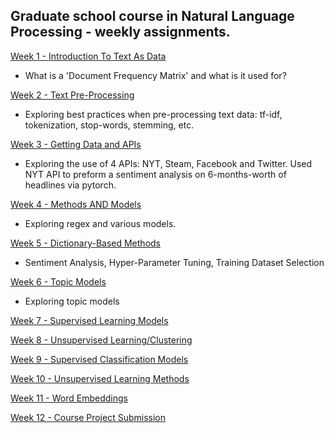 ## Graduate school course in Natural Language Processing - weekly assignments.

[Week 1 - Introduction To Text As Data](https://github.com/cbroker1/text-as-data/blob/master/Assignments/TAD_Week_1_Broker_Carl.ipynb)

- What is a 'Document Frequency Matrix' and what is it used for?

[Week 2 - Text Pre-Processing](https://github.com/cbroker1/text-as-data/blob/master/Assignments/TAD_Week_2_Broker_Carl.ipynb)

- Exploring best practices when pre-processing text data: tf-idf, tokenization, stop-words, stemming, etc.

[Week 3 - Getting Data and APIs](https://github.com/cbroker1/text-as-data/blob/master/Assignments/TAD_Week_3_Broker_Carl_2_of_2.ipynb)

- Exploring the use of 4 APIs: NYT, Steam, Facebook and Twitter. Used NYT API to preform a sentiment analysis on 6-months-worth of headlines via pytorch.

[Week 4 - Methods AND Models](https://github.com/cbroker1/text-as-data/blob/master/Assignments/TAD_Week_4_Broker_Carl.ipynb)

- Exploring regex and various models.

[Week 5 - Dictionary-Based Methods](https://github.com/cbroker1/text-as-data/blob/master/Assignments/TAD_Week_5_Broker_Carl.ipynb)

- Sentiment Analysis, Hyper-Parameter Tuning, Training Dataset Selection

[Week 6 - Topic Models](https://github.com/cbroker1/text-as-data/blob/master/notebooks/TAD_Week_6_Broker_Carl.ipynb)

- Exploring topic models 

[Week 7 - Supervised Learning Models](https://github.com/cbroker1/text-as-data/blob/master/notebooks/TAD_Week_7_Broker_Carl.ipynb)

[Week 8 - Unsupervised Learning/Clustering](https://github.com/cbroker1/text-as-data/blob/master/notebooks/TAD_Week_8_Broker_Carl.ipynb)

[Week 9 - Supervised Classification Models](https://github.com/cbroker1/text-as-data/blob/master/notebooks/TAD_Week_9_Broker_Carl.ipynb)

[Week 10 - Unsupervised Learning Methods](https://github.com/cbroker1/text-as-data/blob/master/notebooks/TAD_Week_10_Broker_Carl.ipynb)

[Week 11 - Word Embeddings](https://github.com/cbroker1/text-as-data/blob/master/notebooks/TAD_Week_11_Broker_Carl.ipynb)

[Week 12 - Course Project Submission](https://github.com/cbroker1/text-as-data/blob/master/notebooks/TAD_FINAL_PROJECT_Broker_Carl.ipynb)
